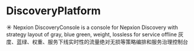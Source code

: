 # DiscoveryPlatform
☀️ Nepxion DiscoveryConsole is a console for Nepxion Discovery with strategy layout of gray, blue green, weight, lossless for service offline 灰度、蓝绿、权重、服务下线实时性的流量绝对无损等策略编排和服务治理控制台
